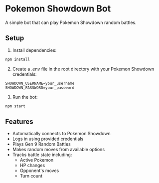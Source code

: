 # Pokemon Showdown Bot

A simple bot that can play Pokemon Showdown random battles.

## Setup

1. Install dependencies:
```bash
npm install
```

2. Create a .env file in the root directory with your Pokemon Showdown credentials:
```
SHOWDOWN_USERNAME=your_username
SHOWDOWN_PASSWORD=your_password
```

3. Run the bot:
```bash
npm start
```

## Features

- Automatically connects to Pokemon Showdown
- Logs in using provided credentials
- Plays Gen 9 Random Battles
- Makes random moves from available options
- Tracks battle state including:
  - Active Pokemon
  - HP changes
  - Opponent's moves
  - Turn count